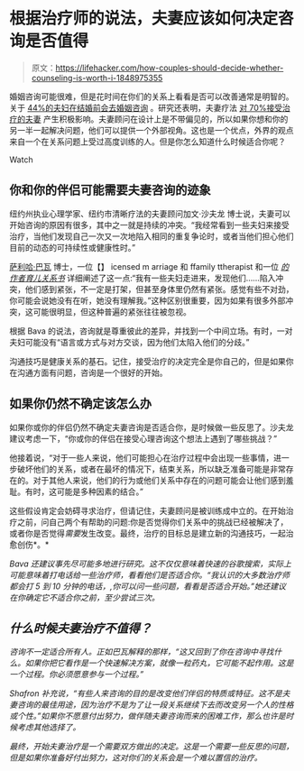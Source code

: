# 根据治疗师的说法，夫妻应该如何决定咨询是否值得

> 原文：<https://lifehacker.com/how-couples-should-decide-whether-counseling-is-worth-i-1848975355>

婚姻咨询可能很难，但是花时间在你们的关系上看看是否可以改善通常是明智的。关于 [44%的夫妇在结婚前会去婚姻咨询](https://onlinedegrees.bradley.edu/blog/how-to-convince-your-partner-to-attend-marriage-counseling/) 。研究还表明，夫妻疗法 [对 70%接受治疗的夫妻](https://onlinelibrary.wiley.com/doi/abs/10.1111/j.1752-0606.2011.00249.x) 产生积极影响。夫妻顾问在设计上是不带偏见的，所以如果你想和你的另一半一起解决问题，他们可以提供一个外部视角。这也是一个优点，外界的观点来自一个在关系问题上受过高度训练的人。但是你怎么知道什么时候适合你呢？

Watch

## **你和你的伴侣可能需要夫妻咨询的迹象**

纽约州执业心理学家、纽约市清晰疗法的夫妻顾问加文·沙夫龙 博士说，夫妻可以开始咨询的原因有很多，其中之一就是持续的冲突。“我经常看到一些夫妇来接受治疗，当他们发现自己一次又一次地陷入相同的重复争论时，或者当他们担心他们目前的动态的可持续性或健康性时。”

[萨利哈·巴瓦](http://salihabava.com/) 博士，一位【】 icensed m arriage 和 ffamily ttherapist 和一位 [*的作者育儿关系书*](https://www.goodreads.com/book/show/40031096-the-relational-book-for-parenting) 详细阐述了这一点:“我有一些夫妇走进来，发现他们……陷入冲突，他们感到紧张，不一定是打架，但甚至身体里仍然有紧张。感觉有些不对劲，你可能会说她没有在听，她没有理解我。”这种区别很重要，因为如果有很多外部冲突，这可能很明显，但这种普遍的紧张往往被忽视。

根据 Bava 的说法，咨询就是尊重彼此的差异，并找到一个中间立场。有时，一对夫妇可能没有“语言或方式与对方交谈，因为他们太陷入他们的分歧。”

沟通技巧是健康关系的基石。记住，接受治疗的决定完全是你自己的，但是如果你在沟通方面有问题，咨询是一个很好的开始。

## **如果你仍然不确定该怎么办**

如果你或你的伴侣仍然不确定夫妻咨询是否适合你，是时候做一些反思了。沙夫龙建议考虑一下，“你或你的伴侣在接受心理咨询这个想法上遇到了哪些挑战？”

他接着说，“对于一些人来说，他们可能担心在治疗过程中会出现一些事情，进一步破坏他们的关系，或者在最坏的情况下，结束关系，所以缺乏准备可能是非常存在的。对于其他人来说，他们的行为或他们关系中存在的问题可能会让他们感到羞耻。有时，这可能是多种因素的结合。”

这些假设肯定会妨碍寻求治疗，但请记住，夫妻顾问是被训练成中立的。在开始治疗之前，问自己两个有帮助的问题:你是否觉得你们关系中的挑战已经被解决了，或者你是否觉得*需要*发生改变。最终，治疗的目标总是建立新的沟通技巧，一起治愈创伤*。*

*Bava 还建议事先尽可能多地进行研究。这不仅仅意味着快速的谷歌搜索，实际上可能意味着打电话给一些治疗师，看看他们是否适合你。“我认识的大多数治疗师都会打 5 到 10 分钟的电话，,你可以问一些问题，看看是否适合开始。”她还建议在你确定它不适合你之前，至少尝试三次。*

## *什么时候夫妻治疗不值得？*

*咨询不一定适合所有人。正如巴瓦解释的那样，“这又回到了你在咨询中寻找什么。如果你把它看作是一个快速解决方案，就像一粒药丸，它可能不起作用。这是一个过程。你必须愿意参与一个过程。”*

*Shafron 补充说，“有些人来咨询的目的是改变他们伴侣的特质或特征。这不是夫妻咨询的最佳用途，因为治疗不是为了让一段关系继续下去而改变另一个人的性格或个性。”如果你不愿意付出努力，做伴随夫妻咨询而来的困难工作，那么也许是时候考虑其他选择了。*

*最终，开始夫妻治疗是一个需要双方做出的决定。这是一个需要一些反思的问题，但是如果你准备好付出努力，这对你们的关系会是一个难以置信的治疗。*